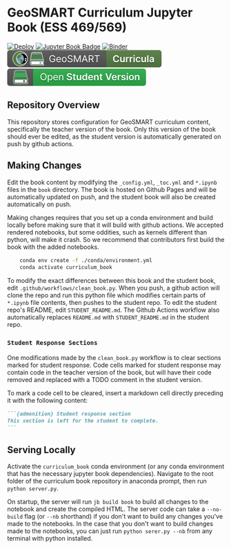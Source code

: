 # GeoSMART Curriculum Jupyter Book (ESS 469/569)

[![Deploy](https://github.com/geo-smart/mlgeo-instructor/actions/workflows/deploy.yaml/badge.svg)](https://github.com/geo-smart/mlgeo-instructor/actions/workflows/deploy.yaml)
[![Jupyter Book Badge](https://jupyterbook.org/badge.svg)](https://geo-smart.github.io/mlgeo-instructor)
[![Binder](https://mybinder.org/badge_logo.svg)](https://mybinder.org/v2/gh/geo-smart/mlgeo-instructor/HEAD?urlpath=lab)
[![GeoSMART Library Badge](book/img/curricula_badge.svg)](https://geo-smart.github.io/curriculum)
[![Student Version](book/img/student_version_badge.svg)](https://geo-smart.github.io/mlgeo-book/)

## Repository Overview

This repository stores configuration for GeoSMART curriculum content, specifically the teacher version of the book. Only this version of the book should ever be edited, as the student version is automatically generated on push by github actions.

## Making Changes

Edit the book content by modifying the `_config.yml`, `_toc.yml` and `*.ipynb` files in the `book` directory. The book is hosted on Github Pages and will be automatically updated on push, and the student book will also be created automatically on push.

Making changes requires that you set up a conda environment and build locally before making sure that it will build with github actions. We accepted rendered notebooks, but some oddities, such as kernels different than python, will make it crash. So we recommend that contributors first build the book with the added notebooks.

```sh
    conda env create -f ./conda/environment.yml
    conda activate curriculum_book

```

To modify the exact differences between this book and the student book, edit `.github/workflows/clean_book.py`. When you push, a github action will clone the repo and run this python file which modifies certain parts of `*.ipynb` file contents, then pushes to the student repo. To edit the student repo's README, edit `STUDENT_README.md`. The Github Actions workflow also automatically replaces `README.md` with `STUDENT_README.md` in the student repo.

### `Student Response Sections`

One modifications made by the `clean_book.py` workflow is to clear sections marked for student response. Code cells marked for student response may contain code in the teacher version of the book, but will have their code removed and replaced with a TODO comment in the student version.

To mark a code cell to be cleared, insert a markdown cell directly preceding it with the following content:

````markdown
```{admonition} Student response section
This section is left for the student to complete.
```
````

## Serving Locally

Activate the `curriculum_book` conda environment (or any conda environment that has the necessary jupyter book dependencies). Navigate to the root folder of the curriculum book repository in anaconda prompt, then run `python server.py`.

On startup, the server will run `jb build book` to build all changes to the notebook and create the compiled HTML. The server code can take a `--no-build` flag (or `--nb` shorthand) if you don't want to build any changes you've made to the notebooks. In the case that you don't want to build changes made to the notebooks, you can just run `python serer.py --nb` from any terminal with python installed.
